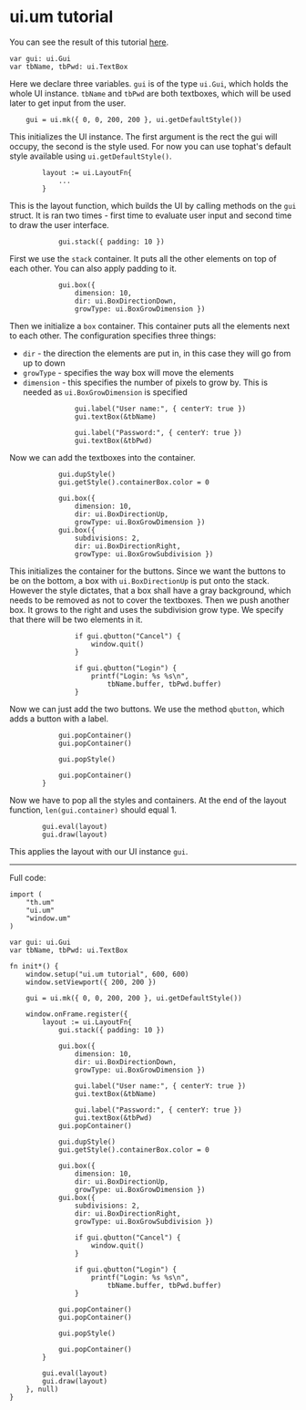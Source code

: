 # ui.um tutorial

You can see the result of this tutorial
[here](https://tophat2d.dev/examples/ui).

```umka
var gui: ui.Gui
var tbName, tbPwd: ui.TextBox
```

Here we declare three variables. `gui` is of the type `ui.Gui`, which holds the
whole UI instance. `tbName` and `tbPwd` are both textboxes, which will be used
later to get input from the user.

```umka
	gui = ui.mk({ 0, 0, 200, 200 }, ui.getDefaultStyle())
```

This initializes the UI instance. The first argument is the rect the gui will
occupy, the second is the style used. For now you can use tophat's default
style available using `ui.getDefaultStyle()`.

```umka
		layout := ui.LayoutFn{
            ...
		}
```

This is the layout function, which builds the UI by calling methods on the
`gui` struct. It is ran two times - first time to evaluate user input and
second time to draw the user interface.

```umka
			gui.stack({ padding: 10 })
```

First we use the `stack` container. It puts all the other elements on top of
each other. You can also apply padding to it.

```umka
			gui.box({
				dimension: 10,
				dir: ui.BoxDirectionDown,
				growType: ui.BoxGrowDimension })
```

Then we initialize a `box` container. This container puts all the elements next
to each other. The configuration specifies three things:

* `dir` - the direction the elements are put in, in this case they will go from
  up to down
* `growType` - specifies the way box will move the elements
* `dimension` - this specifies the number of pixels to grow by. This is needed
  as `ui.BoxGrowDimension` is specified

```umka
				gui.label("User name:", { centerY: true })
				gui.textBox(&tbName)

				gui.label("Password:", { centerY: true })
				gui.textBox(&tbPwd)
```

Now we can add the textboxes into the container.

```umka
			gui.dupStyle()
			gui.getStyle().containerBox.color = 0

			gui.box({
				dimension: 10,
				dir: ui.BoxDirectionUp,
				growType: ui.BoxGrowDimension })
			gui.box({
				subdivisions: 2,
				dir: ui.BoxDirectionRight,
				growType: ui.BoxGrowSubdivision })
```

This initializes the container for the buttons. Since we want the buttons to be
on the bottom, a box with `ui.BoxDirectionUp` is put onto the stack. However
the style dictates, that a box shall have a gray background, which needs to be
removed as not to cover the textboxes. Then we push another box. It grows to
the right and uses the subdivision grow type. We specify that there will be two
elements in it.

```umka
				if gui.qbutton("Cancel") {
					window.quit()
				}

				if gui.qbutton("Login") {
					printf("Login: %s %s\n",
						tbName.buffer, tbPwd.buffer)
				}
```

Now we can just add the two buttons. We use the method `qbutton`, which adds a
button with a label.


```umka
			gui.popContainer()
			gui.popContainer()

			gui.popStyle()

			gui.popContainer()
		}
```

Now we have to pop all the styles and containers. At the end of the layout
function, `len(gui.container)` should equal 1.

```umka
		gui.eval(layout)
		gui.draw(layout)
```

This applies the layout with our UI instance `gui`.

* * *

Full code:

```umka
import (
	"th.um"
	"ui.um"
	"window.um"
)

var gui: ui.Gui
var tbName, tbPwd: ui.TextBox

fn init*() {
	window.setup("ui.um tutorial", 600, 600)
	window.setViewport({ 200, 200 })

	gui = ui.mk({ 0, 0, 200, 200 }, ui.getDefaultStyle())

	window.onFrame.register({
		layout := ui.LayoutFn{
			gui.stack({ padding: 10 })

			gui.box({
				dimension: 10,
				dir: ui.BoxDirectionDown,
				growType: ui.BoxGrowDimension })

				gui.label("User name:", { centerY: true })
				gui.textBox(&tbName)

				gui.label("Password:", { centerY: true })
				gui.textBox(&tbPwd)
			gui.popContainer()

			gui.dupStyle()
			gui.getStyle().containerBox.color = 0

			gui.box({
				dimension: 10,
				dir: ui.BoxDirectionUp,
				growType: ui.BoxGrowDimension })
			gui.box({
				subdivisions: 2,
				dir: ui.BoxDirectionRight,
				growType: ui.BoxGrowSubdivision })

				if gui.qbutton("Cancel") {
					window.quit()
				}

				if gui.qbutton("Login") {
					printf("Login: %s %s\n",
						tbName.buffer, tbPwd.buffer)
				}

			gui.popContainer()
			gui.popContainer()

			gui.popStyle()

			gui.popContainer()
		}
		
		gui.eval(layout)
		gui.draw(layout)
	}, null)
}
```
